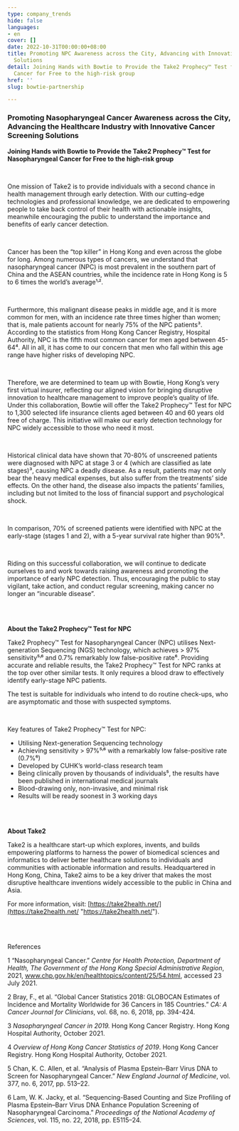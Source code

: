 ```yaml
---
type: company_trends
hide: false
languages:
- en
cover: []
date: 2022-10-31T00:00:00+08:00
title: Promoting NPC Awareness across the City, Advancing with Innovative Cancer Screening
  Solutions
detail: Joining Hands with Bowtie to Provide the Take2 Prophecy™ Test for Nasopharyngeal
  Cancer for Free to the high-risk group
href: ''
slug: bowtie-partnership

---
```

### **Promoting Nasopharyngeal Cancer Awareness across the City, Advancing the Healthcare Industry with Innovative Cancer Screening Solutions**

**Joining Hands with Bowtie to Provide the Take2 Prophecy™ Test for Nasopharyngeal Cancer for Free to the high-risk group**

<br/>

One mission of Take2 is to provide individuals with a second chance in health management through early detection. With our cutting-edge technologies and professional knowledge, we are dedicated to empowering people to take back control of their health with actionable insights, meanwhile encouraging the public to understand the importance and benefits of early cancer detection.

<br/>

Cancer has been the “top killer” in Hong Kong and even across the globe for long. Among numerous types of cancers, we understand that nasopharyngeal cancer (NPC) is most prevalent in the southern part of China and the ASEAN countries, while the incidence rate in Hong Kong is 5 to 6 times the world’s average¹˒².

<br/>

Furthermore, this malignant disease peaks in middle age, and it is more common for men, with an incidence rate three times higher than women; that is, male patients account for nearly 75% of the NPC patients³. According to the statistics from Hong Kong Cancer Registry, Hospital Authority, NPC is the fifth most common cancer for men aged between 45-64⁴. All in all, it has come to our concern that men who fall within this age range have higher risks of developing NPC.

<br/>

Therefore, we are determined to team up with Bowtie, Hong Kong’s very first virtual insurer, reflecting our aligned vision for bringing disruptive innovation to healthcare management to improve people’s quality of life. Under this collaboration, Bowtie will offer the Take2 Prophecy™ Test for NPC to 1,300 selected life insurance clients aged between 40 and 60 years old free of charge. This initiative will make our early detection technology for NPC widely accessible to those who need it most.

<br/>

Historical clinical data have shown that 70-80% of unscreened patients were diagnosed with NPC at stage 3 or 4 (which are classified as late stages)³, causing NPC a deadly disease. As a result, patients may not only bear the heavy medical expenses, but also suffer from the treatments’ side effects. On the other hand, the disease also impacts the patients’ families, including but not limited to the loss of financial support and psychological shock.

<br/>

In comparison, 70% of screened patients were identified with NPC at the early-stage (stages 1 and 2), with a 5-year survival rate higher than 90%⁵.

<br/>

Riding on this successful collaboration, we will continue to dedicate ourselves to and work towards raising awareness and promoting the importance of early NPC detection. Thus, encouraging the public to stay vigilant, take action, and conduct regular screening, making cancer no longer an “incurable disease”.

<br/>

<br/>

**About the Take2 Prophecy™ Test for NPC**

Take2 Prophecy™ Test for Nasopharyngeal Cancer (NPC) utilises Next-generation Sequencing (NGS) technology, which achieves > 97% sensitivity⁵˒⁶ and 0.7% remarkably low false-positive rate⁶. Providing accurate and reliable results, the Take2 Prophecy™ Test for NPC ranks at the top over other similar tests. It only requires a blood draw to effectively identify early-stage NPC patients.

The test is suitable for individuals who intend to do routine check-ups, who are asymptomatic and those with suspected symptoms.

<br/>

Key features of Take2 Prophecy™ Test for NPC:

* Utilising Next-generation Sequencing technology
* Achieving sensitivity > 97%⁵˒⁶ with a remarkably low false-positive rate (0.7%⁶)
* Developed by CUHK’s world-class research team
* Being clinically proven by thousands of individuals⁵, the results have been published in international medical journals
* Blood-drawing only, non-invasive, and minimal risk
* Results will be ready soonest in 3 working days

<br/>

<br/>

**About Take2**

Take2 is a healthcare start-up which explores, invents, and builds empowering platforms to harness the power of biomedical sciences and informatics to deliver better healthcare solutions to individuals and communities with actionable information and results. Headquartered in Hong Kong, China, Take2 aims to be a key driver that makes the most disruptive healthcare inventions widely accessible to the public in China and Asia.

For more information, visit: [https://take2health.net/](https://take2health.net/ "https://take2health.net/").

<br/>

<br/>

References

1 “Nasopharyngeal Cancer.” _Centre for Health Protection, Department of Health, The Government of the Hong Kong Special Administrative Region_, 2021, www.chp.gov.hk/en/healthtopics/content/25/54.html, accessed 23 July 2021.

2 Bray, F., et al. “Global Cancer Statistics 2018: GLOBOCAN Estimates of Incidence and Mortality Worldwide for 36 Cancers in 185 Countries.” _CA: A Cancer Journal for Clinicians_, vol. 68, no. 6, 2018, pp. 394-424.

3 _Nasopharyngeal Cancer in 2019._ Hong Kong Cancer Registry. Hong Kong Hospital Authority, October 2021.

4 _Overview of Hong Kong Cancer Statistics of 2019_. Hong Kong Cancer Registry. Hong Kong Hospital Authority, October 2021.

5 Chan, K. C. Allen, et al. “Analysis of Plasma Epstein–Barr Virus DNA to Screen for Nasopharyngeal Cancer.” _New England Journal of Medicine_, vol. 377, no. 6, 2017, pp. 513–22.

6 Lam, W. K. Jacky, et al. “Sequencing-Based Counting and Size Profiling of Plasma Epstein–Barr Virus DNA Enhance Population Screening of Nasopharyngeal Carcinoma.” _Proceedings of the National_ _Academy of Sciences_, vol. 115, no. 22, 2018, pp. E5115–24.